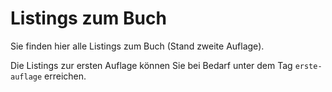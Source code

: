 # Listings zum Buch

Sie finden hier alle Listings zum Buch (Stand zweite Auflage).

Die Listings zur ersten Auflage können Sie bei Bedarf unter dem Tag
`erste-auflage` erreichen.
